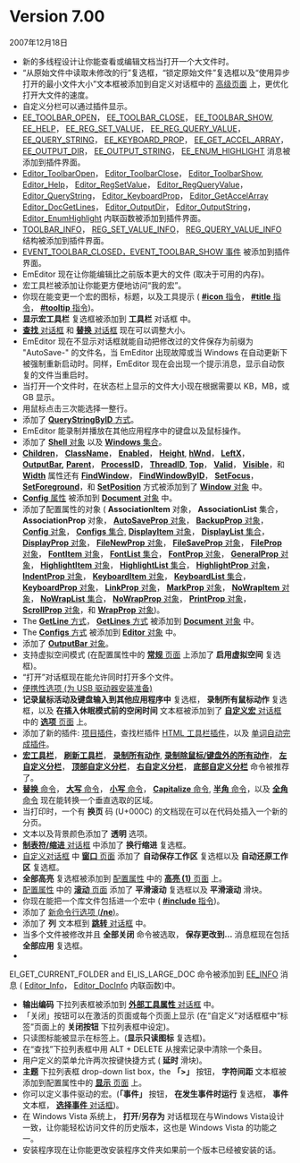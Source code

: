 # Version 7.00

2007年12月18日

- 新的多线程设计让你能查看或编辑文档当打开一个大文件时。
- “从原始文件中读取未修改的行”复选框，“锁定原始文件”复选框以及“使用异步打开的最小文件大小”文本框被添加到自定义对话框中的 [高级页面](../dlg/customize/advanced/index) 上，更优化打开大文件的速度。
- 自定义分栏可以通过插件显示。
- [EE\_TOOLBAR\_OPEN](../plugin/message/ee_toolbar_open)， [EE\_TOOLBAR\_CLOSE](../plugin/message/ee_toolbar_close)， [EE\_TOOLBAR\_SHOW](../plugin/message/ee_toolbar_show),
[EE\_HELP](../plugin/message/ee_help)， [EE\_REG\_SET\_VALUE](../plugin/message/ee_reg_set_value)， [EE\_REG\_QUERY\_VALUE](../plugin/message/ee_reg_query_value)， [EE\_QUERY\_STRING](../plugin/message/ee_query_string)，
[EE\_KEYBOARD\_PROP](../plugin/message/ee_keyboard_prop)， [EE\_GET\_ACCEL\_ARRAY](../plugin/message/ee_get_accel_array)， [EE\_OUTPUT\_DIR](../plugin/message/ee_output_dir)，
[EE\_OUTPUT\_STRING](../plugin/message/ee_output_string)， [EE\_ENUM\_HIGHLIGHT](../plugin/message/ee_enum_highlight) 消息被添加到插件界面。
- [Editor\_ToolbarOpen](../plugin/macro/editor_toolbaropen)， [Editor\_ToolbarClose](../plugin/macro/editor_toolbarclose)， [Editor\_ToolbarShow](../plugin/macro/editor_toolbarshow),
[Editor\_Help](../plugin/macro/editor_help)， [Editor\_RegSetValue](../plugin/macro/editor_regsetvalue)， [Editor\_RegQueryValue](../plugin/macro/editor_regqueryvalue)， [Editor\_QueryString](../plugin/macro/editor_querystring)，
[Editor\_KeyboardProp](../plugin/macro/editor_keyboardprop)， [Editor\_GetAccelArray](../plugin/macro/editor_getaccelarray) [Editor\_DocGetLines](../plugin/macro/editor_docgetlines)，
[Editor\_OutputDir](../plugin/macro/editor_outputdir)， [Editor\_OutputString](../plugin/macro/editor_outputstring)， [Editor\_EnumHighlight](../plugin/macro/editor_enumhighlight) 内联函数被添加到插件界面。
- [TOOLBAR\_INFO](../plugin/structure/toolbar_info)， [REG\_SET\_VALUE\_INFO](../plugin/structure/reg_set_value_info)， [REG\_QUERY\_VALUE\_INFO](../plugin/structure/reg_query_value_info) 结构被添加到插件界面。
- [EVENT\_TOOLBAR\_CLOSED，EVENT\_TOOLBAR\_SHOW 事件](../plugin/event/index) 被添加到插件界面。
- EmEditor 现在让你能编辑比之前版本更大的文件 (取决于可用的内存)。
- 宏工具栏被添加让你能更方便地访问“我的宏”。
- 你现在能变更一个宏的图标，标题，以及工具提示 ( [**#icon** 指令](../macro/directive/icon)， [**#title** 指令](../macro/directive/title)， [**#tooltip** 指令](../macro/directive/tooltip))。
- **显示宏工具栏** 复选框被添加到 **工具栏** 对话框 中。
- [**查找** 对话框](../dlg/find/index) 和 [**替换** 对话框](../dlg/replace/index) 现在可以调整大小。
- EmEditor 现在不显示对话框就能自动把修改过的文件保存为前缀为 "AutoSave-" 的文件名，当 EmEditor 出现故障或当 Windows 在自动更新下被强制重新启动时。同样，EmEditor 现在会出现一个提示消息，显示自动恢复的文件当重启时。
- 当打开一个文件时，在状态栏上显示的文件大小现在根据需要以 KB，MB，或 GB 显示。
- 用鼠标点击三次能选择一整行。
- 添加了 [**QueryStringByID** 方式](../macro/editor/editor_querystringbyid)。
- EmEditor 能录制并播放在其他应用程序中的键盘以及鼠标操作。
- 添加了 [**Shell** 对象](../macro/shell/index) 以及 [**Windows** 集合](../macro/windows/index)。
- **[Children](../macro/window/children)**， **[ClassName](../macro/window/class_name)**， **[Enabled](../macro/window/enabled)**， **[Height](../macro/window/height)**,
**[hWnd](../macro/window/hwnd)**， **[LeftX](../macro/window/leftx)**， **[OutputBar](../macro/window/output_bar),** **[Parent](../macro/window/parent)**， **[ProcessID](../macro/window/process_id)**， **[ThreadID](../macro/window/thread_id)**,
**[Top](../macro/window/top)**， **[Valid](../macro/window/valid)**， **[Visible](../macro/window/visible)**，和 **[Width](../macro/window/width)** 属性还有 **[FindWindow](../macro/window/find_window)**，
**[FindWindowByID](../macro/window/find_window_by_id)**， **[SetFocus](../macro/window/set_focus)**， **[SetForeground](../macro/window/set_foreground)**，和 **[SetPosition](../macro/window/set_position)**
方式被添加到了 [**Window** 对象](../macro/window/index) 中。
- [**Config** 属性](../macro/document/config) 被添加到 [**Document** 对象](../macro/document/index) 中。
- 添加了配置属性的对象 ( **AssociationItem** 对象， **AssociationList** 集合，
**AssociationProp** 对象， [**AutoSaveProp** 对象](../macro/auto_save_prop/index)， [**BackupProp** 对象](../macro/backup_prop/index)，
[**Config** 对象](../macro/config/index)， [**Configs** 集合,](../macro/configs/index) [**DisplayItem** 对象](../macro/display_item/index)， [**DisplayList** 集合](../macro/display_list/index)，
[**DisplayProp** 对象](../macro/display_prop/index)， [**FileNewProp** 对象](../macro/file_new_prop/index)， [**FileSaveProp** 对象](../macro/file_save_prop/index)，
[**FileProp** 对象](../macro/file_prop/index)， [**FontItem** 对象](../macro/font_item/index)， [**FontList** 集合](../macro/font_list/index)， [**FontProp** 对象](../macro/font_prop/index)， [**GeneralProp** 对象](../macro/general_prop/index)， [**HighlightItem** 对象](../macro/highlight_item/index)， [**HighlightList** 集合](../macro/highlight_list/index)，
[**HighlightProp** 对象](../macro/highlight_prop/index)， [**IndentProp** 对象](../macro/indent_prop/index)， [**KeyboardItem** 对象](../macro/keyboard_item/index)，
[**KeyboardList** 集合](../macro/keyboard_list/index)， [**KeyboardProp** 对象](../macro/keyboard_prop/index)， [**LinkProp** 对象](../macro/link_prop/index)，
[**MarkProp** 对象](../macro/mark_prop/index)， [**NoWrapItem** 对象](../macro/no_wrap_item/index)， [**NoWrapList** 集合](../macro/no_wrap_list/index)，
[**NoWrapProp** 对象](../macro/no_wrap_prop/index)， [**PrintProp** 对象](../macro/print_prop/index)， [**ScrollProp** 对象](../macro/scroll_prop/index)，和
[**WrapProp** 对象](../macro/wrap_prop/index))。
- The [**GetLine** 方式](../macro/document/getline)， [**GetLines** 方式](../macro/document/getlines) 被添加到 [**Document** 对象](../macro/document/index) 中。
- The [**Configs** 方式](../macro/editor/configs) 被添加到 [**Editor** 对象](../macro/editor/index) 中。
- 添加了 [**OutputBar** 对象](../macro/output_bar/index)。
- 支持虚拟空间模式 (在配置属性中的 [**常规** 页面](../dlg/properties/general/index) 上添加了 **启用虚拟空间** 复选框)。
- “打开”对话框现在能允许同时打开多个文件。
- [便携性选项 (为 USB 驱动器安装准备)](../features/portable)
- **记录鼠标活动及键盘输入到其他应用程序中** 复选框， **录制所有鼠标动作** 复选框，以及 **在插入休眠模式前的空闲时间** 文本框被添加到了 [**自定义宏** 对话框](../dlg/macro_customize/index) 中的 [**选项** 页面](../dlg/macro_customize/options/index) 上。
- 添加了新的插件: [项目插件](../howto/plugin/plugin_projects)，查找栏插件 [HTML 工具栏插件](../howto/plugin/plugin_htmlbar)，以及 [单词自动完成插件](../howto/plugin/plugin_wordcomplete)。
- [**宏工具栏**](../cmd/view/show_macros_bar)， [**刷新工具栏**](../cmd/view/refresh_toolbars)， **[录制所有动作](../cmd/macros/record_mouse)**,
**[录制除鼠标/键盘外的所有动作](../cmd/macros/record_no_mouse)**， **[左自定义分栏](../cmd/window/left_custom_bar)**， **[顶部自定义分栏](../cmd/window/top_custom_bar)**， **[右自定义分栏](../cmd/window/right_custom_bar)**， **[底部自定义分栏](../cmd/window/bottom_custom_bar)** 命令被推荐了。
- [**替换** 命令](../cmd/search/edit_replace)，
[**大写** 命令](../cmd/convert/make_upper)，
[**小写** 命令](../cmd/convert/make_lower)，
[**Capitalize** 命令](../cmd/convert/capitalize), [**半角** 命令](../cmd/convert/zen_to_han)，以及 [**全角** 命令](../cmd/convert/han_to_zen) 现在能转换一个垂直选取的区域。
- 当打印时，一个有 **换页** 码 (U+000C) 的文档现在可以在代码处插入一个新的分页。
- 文本以及背景颜色添加了 **透明** 选项。
- [**制表符/缩进** 对话框](../dlg/properties/general/indent/index) 中添加了 **换行缩进** 复选框。
- [自定义对话框](../dlg/customize/index) 中 [**窗口** 页面](../dlg/customize/window/index) 添加了 **自动保存工作区** 复选框以及 **自动还原工作区** 复选框。
- **全部高亮** 复选框被添加到 [配置属性](../dlg/properties/index) 中的 [**高亮 (1)** 页面](../dlg/properties/highlight1/index) 上。
- [配置属性](../dlg/properties/index) 中的 [**滚动** 页面](../dlg/properties/scroll/index) 添加了 **平滑滚动** 复选框以及 **平滑滚动** 滑块。
- 你现在能把一个库文件包括进一个宏中 ( [**#include** 指令](../macro/directive/include))。
- 添加了 [新命令行选项 (**/ne**)](../howto/file/file_commandline)。
- 添加了 **列** 文本框到 [**跳转** 对话框](../dlg/jump/index) 中。
- 当多个文件被修改并且 **全部关闭** 命令被选取， **保存更改到...** 消息框现在包括 **全部应用** 复选框。
-
EI\_GET\_CURRENT\_FOLDER and EI\_IS\_LARGE\_DOC 命令被添加到
[EE\_INFO](../plugin/message/ee_info) 消息 ( [Editor\_Info](../plugin/macro/editor_info)， [Editor\_DocInfo](../plugin/macro/editor_docinfo) 内联函数)中。
- **输出编码** 下拉列表框被添加到 [**外部工具属性** 对话框](../dlg/tools/properties/index) 中。
- 「关闭」按钮可以在激活的页面或每个页面上显示 (在“自定义”对话框框中“标签”页面上的 **关闭按钮** 下拉列表框中设定)。
- 只读图标能被显示在标签上。(**显示只读图标** 复选框)。
- 在“查找”下拉列表框中用 ALT + DELETE 从搜索记录中清除一个条目。
- 用户定义的菜单允许两次按键快捷方式 ( **延时** 滑块)。
- **主题** 下拉列表框 drop-down list box，the **「>」** 按钮， **字符间距** 文本框被添加到配置属性中的 [**显示** 页面](../dlg/properties/display/index) 上。
- 你可以定义事件驱动的宏。(**「事件」** 按钮， **在发生事件时运行** 复选框， **事件** 文本框， [**选择事件** 对话框](../dlg/macro_customize/my_macros/select_events/index))。
- 在 Windows Vista 系统上， **打开**/**另存为** 对话框现在与Windows Vista设计一致，让你能轻松访问文件的历史版本，这也是 Windows Vista 的功能之一。
- 安装程序现在让你能更改安装程序文件夹如果前一个版本已经被安装的话。
